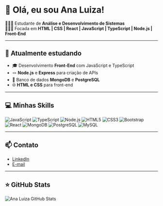 # 👋 Olá, eu sou Ana Luiza!

👩🏻‍🎓 Estudante de **Análise e Desenvolvimento de Sistemas**  
👩🏻‍💻 Focada em **HTML | CSS | React | JavaScript | TypeScript | Node.js | Front-End**

---

## 🌱 Atualmente estudando
- 🎓 Desenvolvimento **Front-End** com JavaScript e TypeScript  
- 🪢 **Node.js** e **Express** para criação de APIs  
- 🤖 Banco de dados **MongoDB** e **PostgreSQL**  
- 🌐 **HTML e CSS** para front-end  

---

## 💻 Minhas Skills
![JavaScript](https://img.shields.io/badge/-JavaScript-F7DF1E?style=for-the-badge&logo=javascript&logoColor=000)
![TypeScript](https://img.shields.io/badge/-TypeScript-3178C6?style=for-the-badge&logo=typescript&logoColor=fff)
![Node.js](https://img.shields.io/badge/-Node.js-339933?style=for-the-badge&logo=node.js&logoColor=fff)
![HTML5](https://img.shields.io/badge/-HTML5-E34F26?style=for-the-badge&logo=html5&logoColor=fff)
![CSS3](https://img.shields.io/badge/-CSS3-1572B6?style=for-the-badge&logo=css3&logoColor=fff)
![Bootstrap](https://img.shields.io/badge/-Bootstrap-7952B3?style=for-the-badge&logo=bootstrap&logoColor=fff)
![React](https://img.shields.io/badge/-React-61DAFB?style=for-the-badge&logo=react&logoColor=000)
![MongoDB](https://img.shields.io/badge/-MongoDB-47A248?style=for-the-badge&logo=mongodb&logoColor=fff)
![PostgreSQL](https://img.shields.io/badge/-PostgreSQL-4169E1?style=for-the-badge&logo=postgresql&logoColor=fff)
![MySQL](https://img.shields.io/badge/-MySQL-4479A1?style=for-the-badge&logo=mysql&logoColor=fff)

---

## 📫 Contato
- [LinkedIn](https://www.linkedin.com/in/ana-luiza-b-24a506289)  
- [E-mail](mailto:analuizabernardo24@outlook.com)  

---

## ⭐ GitHub Stats
![Ana Luiza GitHub Stats](https://github-readme-stats.vercel.app/api?username=anaLuizabernar&show_icons=true&theme=radical)
